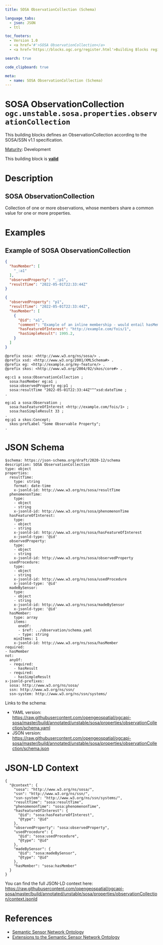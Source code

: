 ```yaml
---
title: SOSA ObservationCollection (Schema)

language_tabs:
  - json: JSON
  - ttl

toc_footers:
  - Version 1.0
  - <a href='#'>SOSA ObservationCollection</a>
  - <a href='https://blocks.ogc.org/register.html'>Building Blocks register</a>

search: true

code_clipboard: true

meta:
  - name: SOSA ObservationCollection (Schema)
---
```



# SOSA ObservationCollection `ogc.unstable.sosa.properties.observationCollection`

This building blocks defines an ObservationCollection according to the SOSA/SSN v1.1 specification.

[Maturity](https://github.com/cportele/ogcapi-building-blocks#building-block-maturity): Development

<aside class="success">
This building block is <strong><a href="https://github.com/opengeospatial/ogcapi-sosa/blob/master/build/tests/unstable/sosa/properties/observationCollection/" target="_blank">valid</a></strong>
</aside>

# Description

## SOSA ObservationCollection

Collection of one or more observations, whose members share a common value for one or more properties.
# Examples

## Example of SOSA ObservationCollection

```json
{ 
  "hasMember": [
    "_:a1"
  ],
  "observedProperty": "_:p1",
  "resultTime": "2022-05-01T22:33:44Z"
}
```

```json
{ 
  "observedProperty": "p1",
  "resultTime": "2022-05-01T22:33:44Z",
  "hasMember": [
    { 
      "@id": "a1",
      "comment": "Example of an inline membership - would entail hasMember relations",
      "hasFeatureOfInterest": "http://example.com/fois/1",
      "hasSimpleResult": 1995.2,
    }
  ]
}
```

```ttl
@prefix sosa: <http://www.w3.org/ns/sosa/> .
@prefix xsd: <http://www.w3.org/2001/XMLSchema#> .
@prefix eg: <http://example.org/my-feature/> .
@prefix skos: <http://www.w3.org/2004/02/skos/core#> .

eg:c1 a sosa:ObservationCollection ;
  sosa:hasMember eg:a1 ;
  sosa:observedProperty eg:p1 ;
  sosa:resultTime "2022-05-01T22:33:44Z"^^xsd:dateTime ;
.

eg:a1 a sosa:Observation ;
  sosa:hasFeatureOfInterest <http://example.com/fois/1> ;
  sosa:hasSimpleResult 33 ;
.
eg:p1 a skos:Concept;
  skos:prefLabel "Some Observable Property";
.
```


# JSON Schema

```yaml--schema
$schema: https://json-schema.org/draft/2020-12/schema
description: SOSA ObservationCollection
type: object
properties:
  resultTime:
    type: string
    format: date-time
    x-jsonld-id: http://www.w3.org/ns/sosa/resultTime
  phenomenonTime:
    type:
    - object
    - string
    x-jsonld-id: http://www.w3.org/ns/sosa/phenomenonTime
  hasFeatureOfInterest:
    type:
    - object
    - string
    x-jsonld-id: http://www.w3.org/ns/sosa/hasFeatureOfInterest
    x-jsonld-type: '@id'
  observedProperty:
    type:
    - object
    - string
    x-jsonld-id: http://www.w3.org/ns/sosa/observedProperty
  usedProcedure:
    type:
    - object
    - string
    x-jsonld-id: http://www.w3.org/ns/sosa/usedProcedure
    x-jsonld-type: '@id'
  madeBySensor:
    type:
    - object
    - string
    x-jsonld-id: http://www.w3.org/ns/sosa/madeBySensor
    x-jsonld-type: '@id'
  hasMember:
    type: array
    items:
      oneOf:
      - $ref: ../observation/schema.yaml
      - type: string
    minItems: 1
    x-jsonld-id: http://www.w3.org/ns/sosa/hasMember
required:
- hasMember
not:
  anyOf:
  - required:
    - hasResult
  - required:
    - hasSimpleResult
x-jsonld-prefixes:
  sosa: http://www.w3.org/ns/sosa/
  ssn: http://www.w3.org/ns/ssn/
  ssn-system: http://www.w3.org/ns/ssn/systems/

```

Links to the schema:

* YAML version: <a href="https://raw.githubusercontent.com/opengeospatial/ogcapi-sosa/master/build/annotated/unstable/sosa/properties/observationCollection/schema.yaml" target="_blank">https://raw.githubusercontent.com/opengeospatial/ogcapi-sosa/master/build/annotated/unstable/sosa/properties/observationCollection/schema.yaml</a>
* JSON version: <a href="https://raw.githubusercontent.com/opengeospatial/ogcapi-sosa/master/build/annotated/unstable/sosa/properties/observationCollection/schema.json" target="_blank">https://raw.githubusercontent.com/opengeospatial/ogcapi-sosa/master/build/annotated/unstable/sosa/properties/observationCollection/schema.json</a>


# JSON-LD Context

```json--ldContext
{
  "@context": {
    "sosa": "http://www.w3.org/ns/sosa/",
    "ssn": "http://www.w3.org/ns/ssn/",
    "ssn-system": "http://www.w3.org/ns/ssn/systems/",
    "resultTime": "sosa:resultTime",
    "phenomenonTime": "sosa:phenomenonTime",
    "hasFeatureOfInterest": {
      "@id": "sosa:hasFeatureOfInterest",
      "@type": "@id"
    },
    "observedProperty": "sosa:observedProperty",
    "usedProcedure": {
      "@id": "sosa:usedProcedure",
      "@type": "@id"
    },
    "madeBySensor": {
      "@id": "sosa:madeBySensor",
      "@type": "@id"
    },
    "hasMember": "sosa:hasMember"
  }
}
```

You can find the full JSON-LD context here:
<a href="https://raw.githubusercontent.com/opengeospatial/ogcapi-sosa/master/build/annotated/unstable/sosa/properties/observationCollection/context.jsonld" target="_blank">https://raw.githubusercontent.com/opengeospatial/ogcapi-sosa/master/build/annotated/unstable/sosa/properties/observationCollection/context.jsonld</a>

# References

* [Semantic Sensor Network Ontology](https://www.w3.org/TR/vocab-ssn/)
* [Extensions to the Semantic Sensor Network Ontology](https://www.w3.org/TR/vocab-ssn-ext/)
